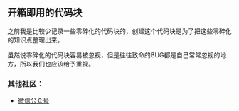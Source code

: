 ## 开箱即用的代码块

之前我是比较少记录一些零碎化的代码块的，创建这个代码块是为了把这些零碎化的知识点整理出来。

虽然说零碎化的代码块容易被忽视，但是往往致命的BUG都是自己常常忽视的地方，所以我们也应该给予重视。


### 其他社区：

* [微信公众号](http://denglh.com/common/img/qrcode.jpg)

